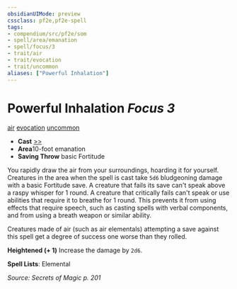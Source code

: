 ```yaml
---
obsidianUIMode: preview
cssclass: pf2e,pf2e-spell
tags:
- compendium/src/pf2e/som
- spell/area/emanation
- spell/focus/3
- trait/air
- trait/evocation
- trait/uncommon
aliases: ["Powerful Inhalation"]
---
```

# Powerful Inhalation *Focus 3*   
[air](/rules/traits/air.md)  [evocation](/rules/traits/evocation.md)  [uncommon](/rules/traits/uncommon.md)  

- **Cast** [>>](/rules/core-rulebook/chapter-9-playing-the-game.md#Actions "Two-Action") 
- **Area**10-foot emanation
- **Saving Throw**  basic Fortitude

You rapidly draw the air from your surroundings, hoarding it for yourself. Creatures in the area when the spell is cast take `5d6` bludgeoning damage with a basic Fortitude save. A creature that fails its save can't speak above a raspy whisper for 1 round. A creature that critically fails can't speak or use abilities that require it to breathe for 1 round. This prevents it from using effects that require speech, such as casting spells with verbal components, and from using a breath weapon or similar ability.

Creatures made of air (such as air elementals) attempting a save against this spell get a degree of success one worse than they rolled.

**Heightened (+ 1)** Increase the damage by `2d6`.

**Spell Lists**: Elemental

*Source: Secrets of Magic p. 201*